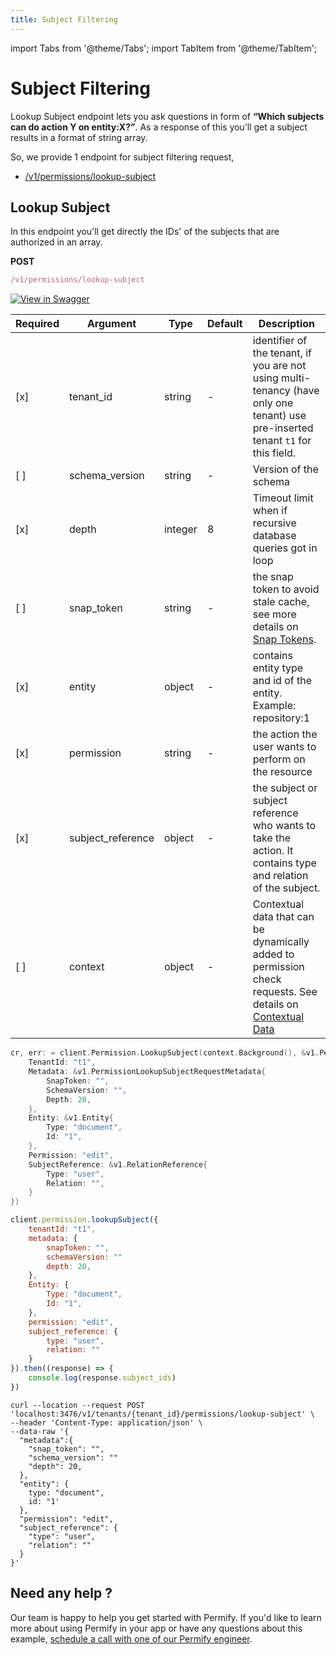 ```yaml
---
title: Subject Filtering
---
```


import Tabs from '@theme/Tabs';
import TabItem from '@theme/TabItem';

# Subject Filtering

Lookup Subject endpoint lets you ask questions in form of **“Which subjects can do action Y on entity:X?”**. As a response of this you’ll get a subject results in a format of string array.

So, we provide 1 endpoint for subject filtering request,

- [/v1/permissions/lookup-subject](#lookup-subject)

## Lookup Subject

In this endpoint you'll get directly the IDs' of the subjects that are authorized in an array.

**POST** 
```javascript
/v1/permissions/lookup-subject
```

[![View in Swagger](http://jessemillar.github.io/view-in-swagger-button/button.svg)](https://permify.github.io/permify-swagger/#/Permission/permissions.lookupSubject)

| Required | Argument            | Type     | Default | Description                                                                                                                                                                |
|----------|---------------------|----------|---------|----------------------------------------------------------------------------------------------------------------------------------------------------------------------------|
| [x]      | tenant_id           | string   | -       | identifier of the tenant, if you are not using multi-tenancy (have only one tenant) use pre-inserted tenant `t1` for this field.                                           |
| [ ]      | schema_version      | string   | -       | Version of the schema                                                                                                                                                      |
| [x]      | depth             | integer | 8       | Timeout limit when if recursive database queries got in loop                                                                                                                 |
| [ ]      | snap_token          | string   | -       | the snap token to avoid stale cache, see more details on [Snap Tokens](../../reference/snap-tokens.md).                                                                       |
| [x]      | entity              | object   | -       | contains entity type and id of the entity. Example: repository:1                                                                                                           |
| [x]      | permission          | string   | -       | the action the user wants to perform on the resource                                                                                                                       |
| [x]      | subject_reference   | object   | -       | the subject or subject reference who wants to take the action. It contains type and relation of the subject.                                                               |
| [ ]      | context   | object   | -       | Contextual data that can be dynamically added to permission check requests. See details on [Contextual Data](../../reference/contextual-tuples.md) |

<Tabs>
<TabItem value="go" label="Go">

```go
cr, err: = client.Permission.LookupSubject(context.Background(), &v1.PermissionLookupSubjectRequest {
    TenantId: "t1",
    Metadata: &v1.PermissionLookupSubjectRequestMetadata{
        SnapToken: "",
        SchemaVersion: "",
        Depth: 20,
    },
    Entity: &v1.Entity{
        Type: "document",
        Id: "1",
    },
    Permission: "edit",
    SubjectReference: &v1.RelationReference{
        Type: "user",
        Relation: "",
    }
})
```

</TabItem>
<TabItem value="node" label="Node">

```javascript
client.permission.lookupSubject({
    tenantId: "t1",
    metadata: {
        snapToken: "",
        schemaVersion: ""
        depth: 20,
    },
    Entity: {
        Type: "document",
        Id: "1",
    },
    permission: "edit",
    subject_reference: {
        type: "user",
        relation: ""
    }
}).then((response) => {
    console.log(response.subject_ids)
})
```

</TabItem>
<TabItem value="curl" label="cURL">

```curl
curl --location --request POST 'localhost:3476/v1/tenants/{tenant_id}/permissions/lookup-subject' \
--header 'Content-Type: application/json' \
--data-raw '{
  "metadata":{
    "snap_token": "",
    "schema_version": ""
    "depth": 20,
  },
  "entity": {
    type: "document",
    id: "1'
  },
  "permission": "edit",
  "subject_reference": {
    "type": "user",
    "relation": ""
  }
}'
```

</TabItem>
</Tabs>


## Need any help ?

Our team is happy to help you get started with Permify. If you'd like to learn more about using Permify in your app or have any questions about this example, [schedule a call with one of our Permify engineer](https://meetings-eu1.hubspot.com/ege-aytin/call-with-an-expert).
